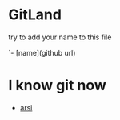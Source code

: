 # __GitLand__
try to add your name to this file

`- [name](github url)

# I know git now
- [arsi](https://github.com/arsalanses)
